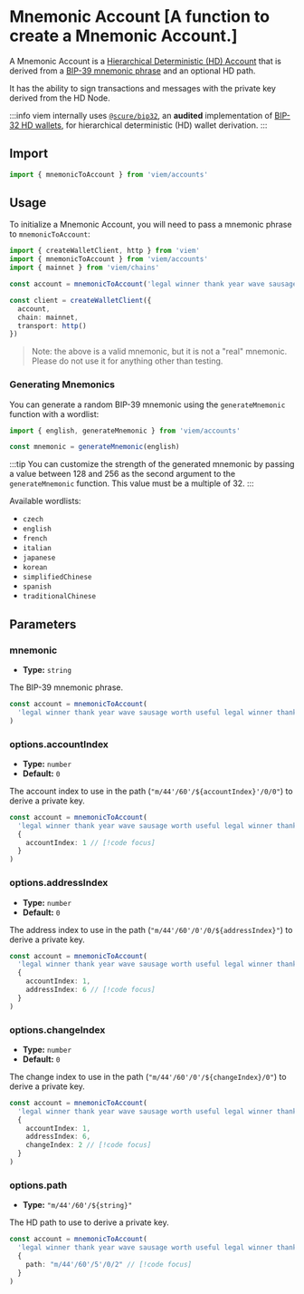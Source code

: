 # Mnemonic Account [A function to create a Mnemonic Account.]

A Mnemonic Account is a [Hierarchical Deterministic (HD) Account](/docs/accounts/hd) that is derived from a [BIP-39 mnemonic phrase](https://github.com/bitcoin/bips/blob/master/bip-0039.mediawiki) and an optional HD path.

It has the ability to sign transactions and messages with the private key derived from the HD Node.

:::info
viem internally uses [`@scure/bip32`](https://github.com/paulmillr/scure-bip32), an **audited** implementation of [BIP-32 HD wallets](https://github.com/bitcoin/bips/blob/master/bip-0032.mediawiki#abstract), for hierarchical deterministic (HD) wallet derivation.
:::

## Import

```ts
import { mnemonicToAccount } from 'viem/accounts'
```

## Usage

To initialize a Mnemonic Account, you will need to pass a mnemonic phrase to `mnemonicToAccount`:

```ts
import { createWalletClient, http } from 'viem'
import { mnemonicToAccount } from 'viem/accounts'
import { mainnet } from 'viem/chains'

const account = mnemonicToAccount('legal winner thank year wave sausage worth useful legal winner thank yellow') // [!code focus]

const client = createWalletClient({
  account,
  chain: mainnet,
  transport: http()
})
```

> Note: the above is a valid mnemonic, but it is not a "real" mnemonic. Please do not use it for anything other than testing.

### Generating Mnemonics

You can generate a random BIP-39 mnemonic using the `generateMnemonic` function with a wordlist:

```ts
import { english, generateMnemonic } from 'viem/accounts'

const mnemonic = generateMnemonic(english)
```

:::tip
You can customize the strength of the generated mnemonic by passing a value between 128 and 256 as the second argument to the `generateMnemonic` function. This value must be a multiple of 32.
:::

Available wordlists:

- `czech`
- `english`
- `french`
- `italian`
- `japanese`
- `korean`
- `simplifiedChinese`
- `spanish`
- `traditionalChinese`

## Parameters

### mnemonic

- **Type:** `string`

The BIP-39 mnemonic phrase.

```ts
const account = mnemonicToAccount(
  'legal winner thank year wave sausage worth useful legal winner thank yellow' // [!code focus]
)
```

### options.accountIndex

- **Type:** `number`
- **Default:** `0`

The account index to use in the path (`"m/44'/60'/${accountIndex}'/0/0"`) to derive a private key.

```ts
const account = mnemonicToAccount(
  'legal winner thank year wave sausage worth useful legal winner thank yellow',
  {
    accountIndex: 1 // [!code focus]
  }
)
```

### options.addressIndex

- **Type:** `number`
- **Default:** `0`

The address index to use in the path (`"m/44'/60'/0'/0/${addressIndex}"`) to derive a private key.

```ts
const account = mnemonicToAccount(
  'legal winner thank year wave sausage worth useful legal winner thank yellow',
  {
    accountIndex: 1,
    addressIndex: 6 // [!code focus]
  }
)
```

### options.changeIndex

- **Type:** `number`
- **Default:** `0`

The change index to use in the path (`"m/44'/60'/0'/${changeIndex}/0"`) to derive a private key.

```ts
const account = mnemonicToAccount(
  'legal winner thank year wave sausage worth useful legal winner thank yellow',
  {
    accountIndex: 1,
    addressIndex: 6,
    changeIndex: 2 // [!code focus]
  }
)
```

### options.path

- **Type:** `"m/44'/60'/${string}"`

The HD path to use to derive a private key.

```ts
const account = mnemonicToAccount(
  'legal winner thank year wave sausage worth useful legal winner thank yellow',
  {
    path: "m/44'/60'/5'/0/2" // [!code focus]
  }
)
```
